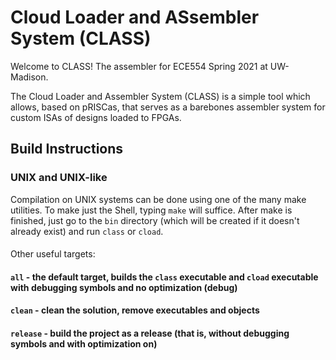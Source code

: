 # Cloud Loader and ASsembler System (CLASS)
Welcome to CLASS! The assembler for ECE554 Spring 2021 at UW-Madison.

The Cloud Loader and Assembler System (CLASS) is a simple tool which allows, based on pRISCas,
that serves as a barebones assembler system for custom ISAs of designs loaded to FPGAs.

## Build Instructions
### UNIX and UNIX-like
Compilation on UNIX systems can be done using one of the many make utilities. To make just the Shell, typing `make` will suffice. After make is finished, just go to the `bin` directory (which will be created if it doesn't already exist) and run `class` or `cload`.
#### 
Other useful targets:
#### `all` - the default target, builds the `class` executable and `cload` executable with debugging symbols and no optimization (debug)
#### `clean` - clean the solution, remove executables and objects
#### `release` - build the project as a release (that is, without debugging symbols and with optimization on)
